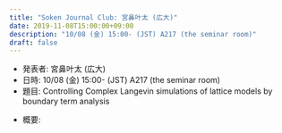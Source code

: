 ```yaml
---
title: "Soken Journal Club: 宮鼻叶太 (広大)"
date: 2019-11-08T15:00:00+09:00
description: "10/08 (金) 15:00- (JST) A217 (the seminar room)"
draft: false
---
```


- 発表者:
宮鼻叶太 (広大)
- 日時:
10/08 (金) 15:00- (JST) A217 (the seminar room)
- 題目:
Controlling Complex Langevin simulations of lattice models by boundary term analysis

<!--more-->

- 概要:

